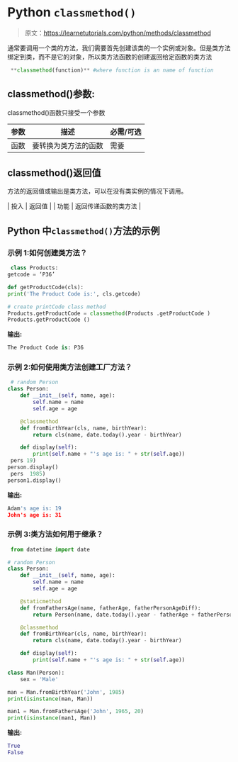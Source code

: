 # Python `classmethod()`

> 原文：<https://learnetutorials.com/python/methods/classmethod>

通常要调用一个类的方法，我们需要首先创建该类的一个实例或对象。但是类方法绑定到类，而不是它的对象，所以类方法函数的创建返回给定函数的类方法

```py
 **classmethod(function)** #where function is an name of function

```

## classmethod()参数:

classmethod()函数只接受一个参数

| 参数 | 描述 | 必需/可选 |
| --- | --- | --- |
| 函数 | 要转换为类方法的函数 | 需要 |

## classmethod()返回值

方法的返回值或输出是类方法，可以在没有类实例的情况下调用。

| 投入 | 返回值 |
| 功能 | 返回传递函数的类方法 |

## Python 中`classmethod()`方法的示例

### 示例 1:如何创建类方法？

```py
 class Products:
getcode = ‘P36’

def getProductCode(cls):
print('The Product Code is:', cls.getcode)

# create printCode class method
Products.getProductCode = classmethod(Products .getProductCode ) 
Products.getProductCode () 

```

**输出:**

```py
The Product Code is: P36 
```

### 示例 2:如何使用类方法创建工厂方法？

```py
 # random Person
class Person:
    def __init__(self, name, age):
        self.name = name
        self.age = age

    @classmethod
    def fromBirthYear(cls, name, birthYear):
        return cls(name, date.today().year - birthYear)

    def display(self):
        print(self.name + "'s age is: " + str(self.age))
 pers 19)
person.display()
 pers  1985)
person1.display() 

```

**输出:**

```py
Adam's age is: 19
John's age is: 31 
```

### 示例 3:类方法如何用于继承？

```py
 from datetime import date

# random Person
class Person:
    def __init__(self, name, age):
        self.name = name
        self.age = age

    @staticmethod
    def fromFathersAge(name, fatherAge, fatherPersonAgeDiff):
        return Person(name, date.today().year - fatherAge + fatherPersonAgeDiff)

    @classmethod
    def fromBirthYear(cls, name, birthYear):
        return cls(name, date.today().year - birthYear)

    def display(self):
        print(self.name + "'s age is: " + str(self.age))

class Man(Person):
    sex = 'Male'

man = Man.fromBirthYear('John', 1985)
print(isinstance(man, Man))

man1 = Man.fromFathersAge('John', 1965, 20)
print(isinstance(man1, Man)) 

```

**输出:**

```py
True
False 
```